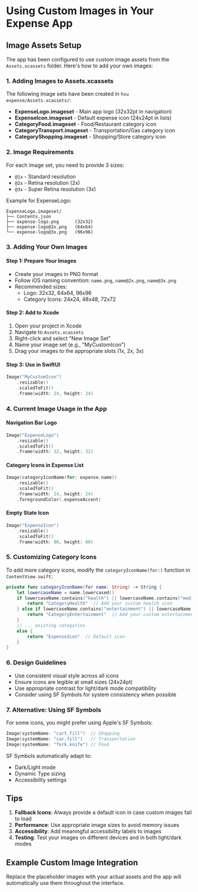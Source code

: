 # Using Custom Images in Your Expense App

## Image Assets Setup

The app has been configured to use custom image assets from the `Assets.xcassets` folder. Here's how to add your own images:

### 1. Adding Images to Assets.xcassets

The following image sets have been created in `hsu expense/Assets.xcassets/`:

- **ExpenseLogo.imageset** - Main app logo (32x32pt in navigation)
- **ExpenseIcon.imageset** - Default expense icon (24x24pt in lists)
- **CategoryFood.imageset** - Food/Restaurant category icon
- **CategoryTransport.imageset** - Transportation/Gas category icon
- **CategoryShopping.imageset** - Shopping/Store category icon

### 2. Image Requirements

For each image set, you need to provide 3 sizes:
- `@1x` - Standard resolution
- `@2x` - Retina resolution (2x)
- `@3x` - Super Retina resolution (3x)

Example for ExpenseLogo:
```
ExpenseLogo.imageset/
├── Contents.json
├── expense-logo.png      (32x32)
├── expense-logo@2x.png   (64x64)
└── expense-logo@3x.png   (96x96)
```

### 3. Adding Your Own Images

#### Step 1: Prepare Your Images
- Create your images in PNG format
- Follow iOS naming convention: `name.png`, `name@2x.png`, `name@3x.png`
- Recommended sizes:
  - Logo: 32x32, 64x64, 96x96
  - Category Icons: 24x24, 48x48, 72x72

#### Step 2: Add to Xcode
1. Open your project in Xcode
2. Navigate to `Assets.xcassets`
3. Right-click and select "New Image Set"
4. Name your image set (e.g., "MyCustomIcon")
5. Drag your images to the appropriate slots (1x, 2x, 3x)

#### Step 3: Use in SwiftUI
```swift
Image("MyCustomIcon")
    .resizable()
    .scaledToFit()
    .frame(width: 24, height: 24)
```

### 4. Current Image Usage in the App

#### Navigation Bar Logo
```swift
Image("ExpenseLogo")
    .resizable()
    .scaledToFit()
    .frame(width: 32, height: 32)
```

#### Category Icons in Expense List
```swift
Image(categoryIconName(for: expense.name))
    .resizable()
    .scaledToFit()
    .frame(width: 24, height: 24)
    .foregroundColor(.expenseAccent)
```

#### Empty State Icon
```swift
Image("ExpenseIcon")
    .resizable()
    .scaledToFit()
    .frame(width: 80, height: 80)
```

### 5. Customizing Category Icons

To add more category icons, modify the `categoryIconName(for:)` function in `ContentView.swift`:

```swift
private func categoryIconName(for name: String) -> String {
    let lowercaseName = name.lowercased()
    if lowercaseName.contains("health") || lowercaseName.contains("medical") {
        return "CategoryHealth"  // Add your custom health icon
    } else if lowercaseName.contains("entertainment") || lowercaseName.contains("movie") {
        return "CategoryEntertainment"  // Add your custom entertainment icon
    }
    // ... existing categories
    else {
        return "ExpenseIcon"  // Default icon
    }
}
```

### 6. Design Guidelines

- Use consistent visual style across all icons
- Ensure icons are legible at small sizes (24x24pt)
- Use appropriate contrast for light/dark mode compatibility
- Consider using SF Symbols for system consistency when possible

### 7. Alternative: Using SF Symbols

For some icons, you might prefer using Apple's SF Symbols:
```swift
Image(systemName: "cart.fill")  // Shopping
Image(systemName: "car.fill")   // Transportation
Image(systemName: "fork.knife") // Food
```

SF Symbols automatically adapt to:
- Dark/Light mode
- Dynamic Type sizing
- Accessibility settings

## Tips

1. **Fallback Icons**: Always provide a default icon in case custom images fail to load
2. **Performance**: Use appropriate image sizes to avoid memory issues
3. **Accessibility**: Add meaningful accessibility labels to images
4. **Testing**: Test your images on different devices and in both light/dark modes

## Example Custom Image Integration

Replace the placeholder images with your actual assets and the app will automatically use them throughout the interface.
